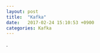 ```yaml
---
layout: post
title:  "Kafka"
date:   2017-02-24 15:10:53 +0900
categories: Kafka
---
```



















.
